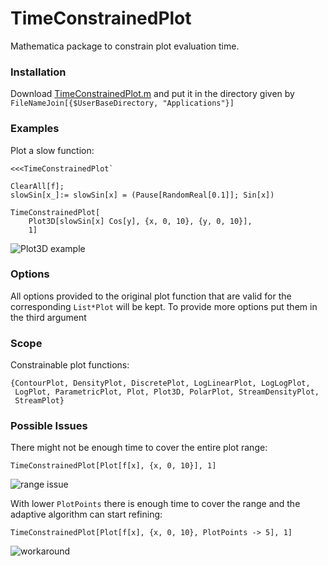 TimeConstrainedPlot
===================

Mathematica package to constrain plot evaluation time.

### Installation
Download [TimeConstrainedPlot.m](https://github.com/simonschmidt/TimeConstrainedPlot/raw/master/TimeConstrainedPlot.m) and put it in the directory given by `FileNameJoin[{$UserBaseDirectory, "Applications"}]`


### Examples

Plot a slow function:

    <<<TimeConstrainedPlot`

    ClearAll[f];
    slowSin[x_]:= slowSin[x] = (Pause[RandomReal[0.1]]; Sin[x])

    TimeConstrainedPlot[
        Plot3D[slowSin[x] Cos[y], {x, 0, 10}, {y, 0, 10}],
        1]

![Plot3D example](http://simonschmidt.github.io/TimeConstrainedPlot/images/plot3d.png)

### Options

All options provided to the original plot function that are valid
for the corresponding `List*Plot` will be kept. To provide more options put them in the third argument

### Scope

Constrainable plot functions:

    {ContourPlot, DensityPlot, DiscretePlot, LogLinearPlot, LogLogPlot,
     LogPlot, ParametricPlot, Plot, Plot3D, PolarPlot, StreamDensityPlot,
     StreamPlot}

### Possible Issues

There might not be enough time to cover the entire plot range:

    TimeConstrainedPlot[Plot[f[x], {x, 0, 10}], 1]

![range issue](http://simonschmidt.github.io/TimeConstrainedPlot/images/range-issue.png)


With lower `PlotPoints` there is enough time to cover the range and the adaptive algorithm can start refining:

    TimeConstrainedPlot[Plot[f[x], {x, 0, 10}, PlotPoints -> 5], 1]

![workaround](http://simonschmidt.github.io/TimeConstrainedPlot/images/range-issue-fix.png)
